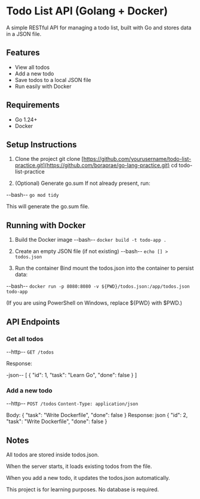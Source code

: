 # Todo List API (Golang + Docker)
A simple RESTful API for managing a todo list, built with Go and stores data in a JSON file.

## Features
- View all todos
- Add a new todo
- Save todos to a local JSON file
- Run easily with Docker

## Requirements
- Go 1.24+
- Docker

## Setup Instructions

1. Clone the project
git clone [https://github.com/yourusername/todo-list-practice.git](https://github.com/boraprae/go-lang-practice.git)
cd todo-list-practice

2. (Optional) Generate go.sum
If not already present, run:

--bash--
`go mod tidy`

This will generate the go.sum file.

## Running with Docker
1. Build the Docker image
--bash--
`docker build -t todo-app .`

2. Create an empty JSON file (if not existing)
--bash--
`echo [] > todos.json`

3. Run the container
Bind mount the todos.json into the container to persist data:

--bash--
`docker run -p 8080:8080 -v ${PWD}/todos.json:/app/todos.json todo-app`

(If you are using PowerShell on Windows, replace ${PWD} with $PWD.)

## API Endpoints
### Get all todos
--http--
`GET /todos`

Response:

-json--
[
  {
    "id": 1,
    "task": "Learn Go",
    "done": false
  }
]

### Add a new todo
--http--
`POST /todos`
`Content-Type: application/json`

Body:
{
  "task": "Write Dockerfile",
  "done": false
}
Response:
json
{
  "id": 2,
  "task": "Write Dockerfile",
  "done": false
}

## Notes
All todos are stored inside todos.json.

When the server starts, it loads existing todos from the file.

When you add a new todo, it updates the todos.json automatically.

This project is for learning purposes. No database is required.
